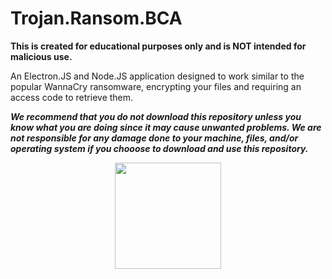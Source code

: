 # Trojan.Ransom.BCA

**This is created for educational purposes only and is NOT intended for malicious use.**

An Electron.JS and Node.JS application designed to work similar to the popular WannaCry ransomware, encrypting your files and requiring an access code to retrieve them.  

***We recommend that you do not download this repository unless you know what you are doing since it may cause unwanted problems.  We are not responsible for any damage done to your machine, files, and/or operating system if you chooose to download and use this repository.***

<p align="center">
  <img width="170" height="170" src="https://encrypted-tbn0.gstatic.com/images?q=tbn:ANd9GcS4tT3aaJdno4Dia321h6JKNcFedu9orPYSy9O0Gq6NERpWlVI-">
</p>
